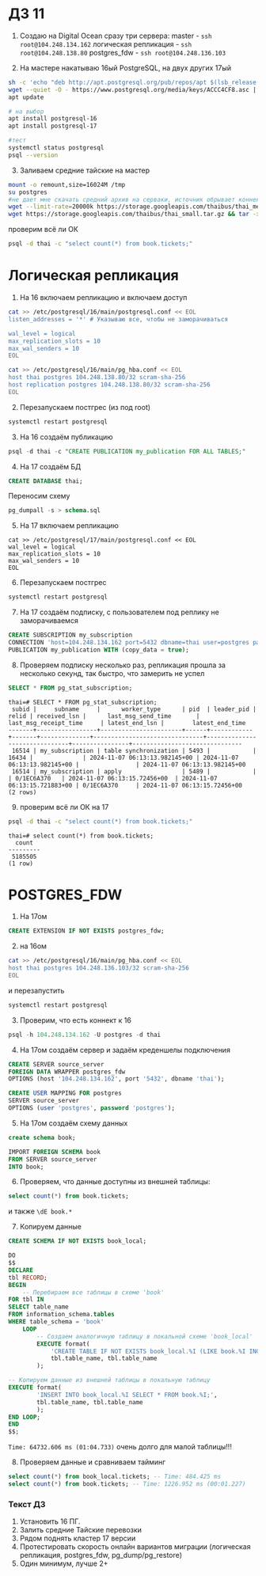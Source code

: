 # ДЗ 11

1. Создаю на Digital Ocean сразу три сервера:
master - ```ssh root@104.248.134.162```
логическая репликация - ```ssh root@104.248.138.80```
postgres_fdw - ```ssh root@104.248.136.103```

2. На мастере накатываю 16ый PostgreSQL, на двух других 17ый
```bash
sh -c 'echo "deb http://apt.postgresql.org/pub/repos/apt $(lsb_release -cs)-pgdg main" > /etc/apt/sources.list.d/pgdg.list'
wget --quiet -O - https://www.postgresql.org/media/keys/ACCC4CF8.asc | apt-key add -
apt update

# на выбор
apt install postgresql-16
apt install postgresql-17

#тест
systemctl status postgresql
psql --version
```

3. Заливаем средние тайские на мастер
```bash
mount -o remount,size=16024M /tmp
su postgres
#не дает мне скачать средний архив на серваки, источник обрывает коннект, качаю малый архив
wget --limit-rate=20000k https://storage.googleapis.com/thaibus/thai_medium.tar.gz && tar -xf thai_medium.tar.gz && psql < thai.sql
wget https://storage.googleapis.com/thaibus/thai_small.tar.gz && tar -xf thai_small.tar.gz && psql < thai.sql
```

проверим всё ли ОК
```bash
psql -d thai -c "select count(*) from book.tickets;"
```


# Логическая репликация
1. На 16 включаем репликацию и включаем доступ
```bash
cat >> /etc/postgresql/16/main/postgresql.conf << EOL
listen_addresses = '*' # Указываю все, чтобы не заморачиваться

wal_level = logical
max_replication_slots = 10
max_wal_senders = 10
EOL
```
```bash
cat >> /etc/postgresql/16/main/pg_hba.conf << EOL
host thai postgres 104.248.138.80/32 scram-sha-256
host replication postgres 104.248.138.80/32 scram-sha-256
EOL
```

2. Перезапускаем постгрес (из под  root)
```bash
systemctl restart postgresql
```

3. На 16 создаём публикацию
```sql
psql -d thai -c "CREATE PUBLICATION my_publication FOR ALL TABLES;"
```


4. На 17 создаём БД
```sql
CREATE DATABASE thai;
```
Переносим схему
```sql
pg_dumpall -s > schema.sql
```

5. На 17 включаем репликацию
```
cat >> /etc/postgresql/17/main/postgresql.conf << EOL
wal_level = logical
max_replication_slots = 10
max_wal_senders = 10
EOL
```


6. Перезапускаем постгрес
```bash
systemctl restart postgresql
```

7. На 17 создаём подписку, с пользователем под реплику не заморачиваемся

```sql
CREATE SUBSCRIPTION my_subscription
CONNECTION 'host=104.248.134.162 port=5432 dbname=thai user=postgres password=postgres'
PUBLICATION my_publication WITH (copy_data = true);
```
8. Проверяем подписку несколько раз, репликация прошла за несколько секунд, так быстро, что замерить не успел
```sql
SELECT * FROM pg_stat_subscription;
```

```
thai=# SELECT * FROM pg_stat_subscription;
 subid |     subname     |      worker_type      | pid  | leader_pid | relid | received_lsn |      last_msg_send_time       |     last_msg_receipt_time     | latest_end_lsn |        latest_end_time        
-------+-----------------+-----------------------+------+------------+-------+--------------+-------------------------------+-------------------------------+----------------+-------------------------------
 16514 | my_subscription | table synchronization | 5493 |            | 16434 |              | 2024-11-07 06:13:13.982145+00 | 2024-11-07 06:13:13.982145+00 |                | 2024-11-07 06:13:13.982145+00
 16514 | my_subscription | apply                 | 5489 |            |       | 0/1EC6A370   | 2024-11-07 06:13:15.72456+00  | 2024-11-07 06:13:15.721883+00 | 0/1EC6A370     | 2024-11-07 06:13:15.72456+00
(2 rows)
```

9. проверим всё ли ОК на 17
```bash
psql -d thai -c "select count(*) from book.tickets;"
```
```
thai=# select count(*) from book.tickets;
  count  
---------
 5185505
(1 row)

```


# POSTGRES_FDW
1. На 17ом
```sql
CREATE EXTENSION IF NOT EXISTS postgres_fdw;
```
2. на 16ом
```bash
cat >> /etc/postgresql/16/main/pg_hba.conf << EOL
host thai postgres 104.248.136.103/32 scram-sha-256
EOL
```
и перезапустить 
```bash
systemctl restart postgresql
```

3. Проверим, что есть коннект к 16
```sql
psql -h 104.248.134.162 -U postgres -d thai
```

4. На 17ом создаём сервер и задаём креденшелы подключения
```sql
CREATE SERVER source_server
FOREIGN DATA WRAPPER postgres_fdw
OPTIONS (host '104.248.134.162', port '5432', dbname 'thai');
```
```sql
CREATE USER MAPPING FOR postgres
SERVER source_server
OPTIONS (user 'postgres', password 'postgres');
```

5. На 17ом создаём схему данных
```sql
create schema book;

IMPORT FOREIGN SCHEMA book
FROM SERVER source_server
INTO book;
```

6. Проверяем, что данные доступны из внешней таблицы:
```sql
select count(*) from book.tickets;
```
и также ```\dE book.*```

7. Копируем данные
```sql
CREATE SCHEMA IF NOT EXISTS book_local;

DO
$$
DECLARE
tbl RECORD;
BEGIN
    -- Перебираем все таблицы в схеме 'book'
FOR tbl IN
SELECT table_name
FROM information_schema.tables
WHERE table_schema = 'book'
    LOOP
        -- Создаем аналогичную таблицу в локальной схеме 'book_local'
        EXECUTE format(
            'CREATE TABLE IF NOT EXISTS book_local.%I (LIKE book.%I INCLUDING ALL);',
            tbl.table_name, tbl.table_name
        );

-- Копируем данные из внешней таблицы в локальную таблицу
EXECUTE format(
        'INSERT INTO book_local.%I SELECT * FROM book.%I;',
        tbl.table_name, tbl.table_name
        );
END LOOP;
END
$$;
```

```Time: 64732.606 ms (01:04.733)```
очень долго для малой таблицы!!!

8. Проверяем данные и сравниваем тайминг
```sql
select count(*) from book_local.tickets; -- Time: 484.425 ms 
select count(*) from book.tickets; -- Time: 1226.952 ms (00:01.227)
```


### Текст ДЗ
1. Установить 16 ПГ.
2. Залить средние Тайские перевозки
3. Рядом поднять кластер 17 версии
4. Протестировать скорость онлайн вариантов миграции (логическая репликация, postgres_fdw, pg_dump/pg_restore)
5. Один минимум, лучше 2+